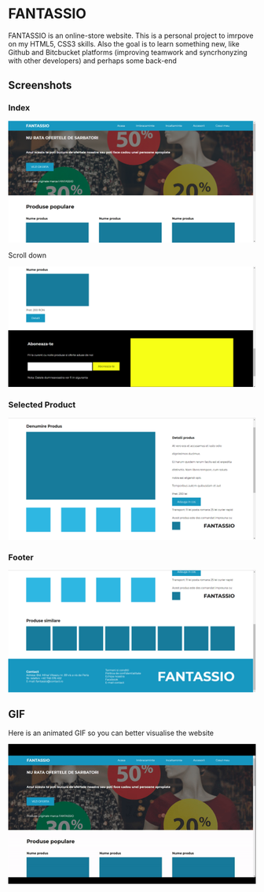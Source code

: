# FANTASSIO

FANTASSIO is an online-store website. This is a personal project to imrpove on my HTML5, CSS3 skills. Also the goal is to learn something new, like Github and Bitcbucket platforms (improving teamwork and syncrhonyzing with other developers) and perhaps some back-end

## Screenshots

### Index

<img src="/readme-img/index1.png">

Scroll down

<img src="/readme-img/index2.png">

### Selected Product

<img src="/readme-img/produs1.png">

### Footer

<img src="/readme-img/produs2.png">

## GIF
Here is an animated GIF so you can better visualise the website

<img src="/readme-img/gif.gif">
